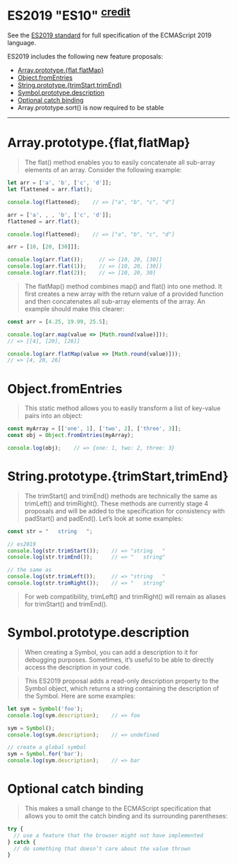 # ES2019 "ES10" <sup>[credit](https://blog.logrocket.com/5-es2019-features-you-can-use-today)</sup>

See the [ES2019 standard](http://www.ecma-international.org/ecma-262/10.0/) for full specification of the ECMAScript 2019 language.

ES2019 includes the following new feature proposals:

<!-- START doctoc generated TOC please keep comment here to allow auto update -->
<!-- DON'T EDIT THIS SECTION, INSTEAD RE-RUN doctoc TO UPDATE -->

- [Array.prototype.{flat,flatMap}](#arrayprototypeflatflatmap)
- [Object.fromEntries](#objectfromentries)
- [String.prototype.{trimStart,trimEnd}](#stringprototypetrimstarttrimend)
- [Symbol.prototype.description](#symbolprototypedescription)
- [Optional catch binding](#optional-catch-binding)
- Array.prototype.sort() is now required to be stable

<!-- END doctoc generated TOC please keep comment here to allow auto update -->

---

# Array.prototype.{flat,flatMap}
> The flat() method enables you to easily concatenate all sub-array elements of an array. Consider the following example:

```js
let arr = ['a', 'b', ['c', 'd']];
let flattened = arr.flat();

console.log(flattened);    // => ["a", "b", "c", "d"]

arr = ['a', , , 'b', ['c', 'd']];
flattened = arr.flat();

console.log(flattened);    // => ["a", "b", "c", "d"]

arr = [10, [20, [30]]];

console.log(arr.flat());     // => [10, 20, [30]]
console.log(arr.flat(1));    // => [10, 20, [30]]
console.log(arr.flat(2));    // => [10, 20, 30]
```

> The flatMap() method combines map() and flat() into one method. It first creates a new array with the return value of a provided function and then concatenates all sub-array elements of the array. An example should make this clearer:

```js
const arr = [4.25, 19.99, 25.5];

console.log(arr.map(value => [Math.round(value)]));    
// => [[4], [20], [26]]

console.log(arr.flatMap(value => [Math.round(value)]));    
// => [4, 20, 26]
```

# Object.fromEntries
> This static method allows you to easily transform a list of key-value pairs into an object:

```js
const myArray = [['one', 1], ['two', 2], ['three', 3]];
const obj = Object.fromEntries(myArray);

console.log(obj);    // => {one: 1, two: 2, three: 3}
```

# String.prototype.{trimStart,trimEnd}
> The trimStart() and trimEnd() methods are technically the same as trimLeft() and trimRight(). These methods are currently stage 4 proposals and will be added to the specification for consistency with padStart() and padEnd(). Let’s look at some examples:

```js
const str = "   string   ";

// es2019
console.log(str.trimStart());    // => "string   "
console.log(str.trimEnd());      // => "   string"

// the same as
console.log(str.trimLeft());     // => "string   "
console.log(str.trimRight());    // => "   string"
```
> For web compatibility, trimLeft() and trimRight() will remain as aliases for trimStart() and trimEnd().

# Symbol.prototype.description
> When creating a Symbol, you can add a description to it for debugging purposes. Sometimes, it’s useful to be able to directly access the description in your code.

> This ES2019 proposal adds a read-only description property to the Symbol object, which returns a string containing the description of the Symbol. Here are some examples:

```js
let sym = Symbol('foo');
console.log(sym.description);    // => foo

sym = Symbol();
console.log(sym.description);    // => undefined

// create a global symbol
sym = Symbol.for('bar');
console.log(sym.description);    // => bar
```

# Optional catch binding
> This makes a small change to the ECMAScript specification that allows you to omit the catch binding and its surrounding parentheses:

```js
try {
  // use a feature that the browser might not have implemented
} catch {
  // do something that doesn’t care about the value thrown
}
```
